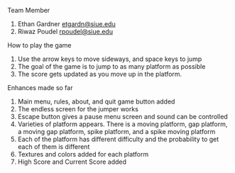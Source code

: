 Team Member
1. Ethan Gardner etgardn@siue.edu
2. Riwaz Poudel rpoudel@siue.edu

How to play the game
1. Use the arrow keys to move sideways, and space keys to jump
2. The goal of the game is to jump to as many platform as possible
3. The score gets updated as you move up in the platform. 

Enhances made so far
1. Main menu, rules, about, and quit game button added
2. The endless screen for the jumper works
3. Escape button gives a pause menu screen and sound can be controlled
4. Varieties of platform appears. There is a moving platform, gap platform, a moving gap platform, spike platform, and a spike moving platform
5. Each of the platform has different difficulty and the probability to get each of them is different
6. Textures and colors added for each platform
7. High Score and Current Score added
